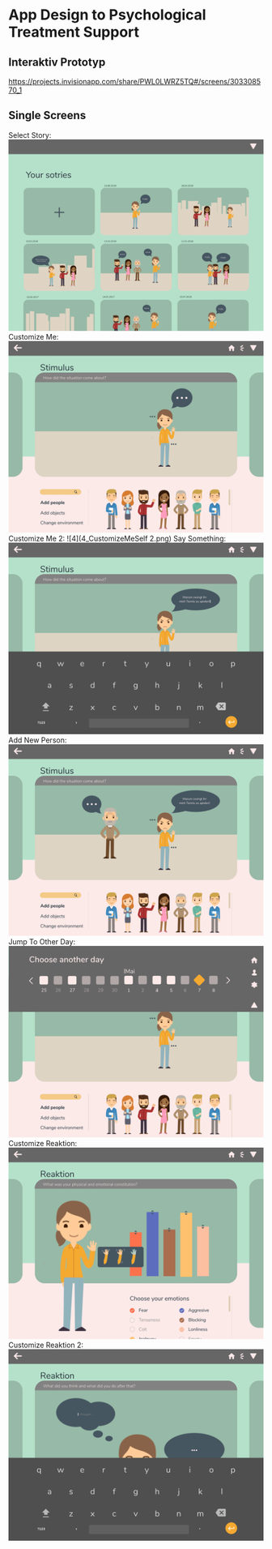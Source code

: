 # App Design to Psychological Treatment Support

## Interaktiv Prototyp
https://projects.invisionapp.com/share/PWL0LWRZ5TQ#/screens/303308570_1

## Single Screens
Select Story:
![1](1_Select_Project.png)
Customize Me:
![3](3_CustomizeMeSelf.png)
Customize Me 2:
![4](4_CustomizeMeSelf 2.png)
Say Something:
![5](7_SaySomething.png)
Add New Person:
![6](8_AddNewPerson.png)
Jump To Other Day:
![7](9_JumpToOtherDate.png)
Customize Reaktion:
![8](10_CustomizeReaktion.png)
Customize Reaktion 2:
![9](11_CustomizeReaktion_2.png)
